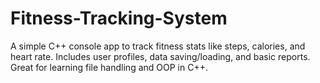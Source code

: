# Fitness-Tracking-System
A simple C++ console app to track fitness stats like steps, calories, and heart rate. Includes user profiles, data saving/loading, and basic reports. Great for learning file handling and OOP in C++.
